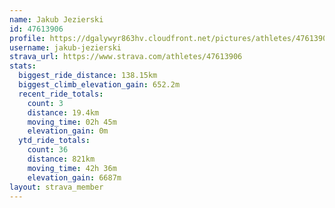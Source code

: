 ```yaml
---
name: Jakub Jezierski
id: 47613906
profile: https://dgalywyr863hv.cloudfront.net/pictures/athletes/47613906/14681924/1/large.jpg
username: jakub-jezierski
strava_url: https://www.strava.com/athletes/47613906
stats:
  biggest_ride_distance: 138.15km
  biggest_climb_elevation_gain: 652.2m
  recent_ride_totals:
    count: 3
    distance: 19.4km
    moving_time: 02h 45m
    elevation_gain: 0m
  ytd_ride_totals:
    count: 36
    distance: 821km
    moving_time: 42h 36m
    elevation_gain: 6687m
layout: strava_member
--- 
```

